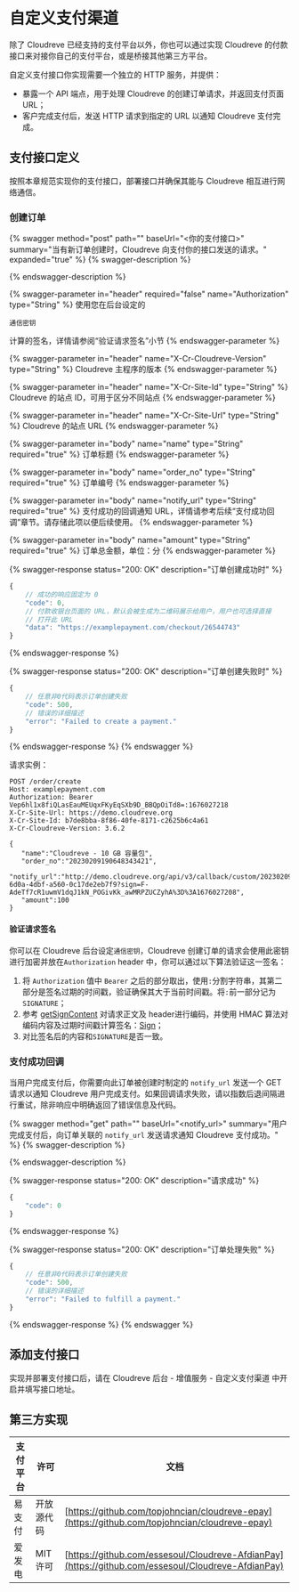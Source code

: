 # 自定义支付渠道

除了 Cloudreve 已经支持的支付平台以外，你也可以通过实现 Cloudreve 的付款接口来对接你自己的支付平台，或是桥接其他第三方平台。

自定义支付接口你实现需要一个独立的 HTTP 服务，并提供：

* 暴露一个 API 端点，用于处理 Cloudreve 的创建订单请求，并返回支付页面 URL；
* 客户完成支付后，发送 HTTP 请求到指定的 URL 以通知 Cloudreve 支付完成。

## 支付接口定义

按照本章规范实现你的支付接口，部署接口并确保其能与 Cloudreve 相互进行网络通信。

### 创建订单

{% swagger method="post" path="" baseUrl="<你的支付接口>" summary="当有新订单创建时，Cloudreve 向支付你的接口发送的请求。" expanded="true" %}
{% swagger-description %}

{% endswagger-description %}

{% swagger-parameter in="header" required="false" name="Authorization" type="String" %}
使用您在后台设定的

`通信密钥`

计算的签名，详情请参阅“验证请求签名”小节
{% endswagger-parameter %}

{% swagger-parameter in="header" name="X-Cr-Cloudreve-Version" type="String" %}
Cloudreve 主程序的版本
{% endswagger-parameter %}

{% swagger-parameter in="header" name="X-Cr-Site-Id" type="String" %}
Cloudreve 的站点 ID，可用于区分不同站点
{% endswagger-parameter %}

{% swagger-parameter in="header" name="X-Cr-Site-Url" type="String" %}
Cloudreve 的站点 URL
{% endswagger-parameter %}

{% swagger-parameter in="body" name="name" type="String" required="true" %}
订单标题
{% endswagger-parameter %}

{% swagger-parameter in="body" name="order_no" type="String" required="true" %}
订单编号
{% endswagger-parameter %}

{% swagger-parameter in="body" name="notify_url" type="String" required="true" %}
支付成功的回调通知 URL，详情请参考后续“支付成功回调”章节。请存储此项以便后续使用。
{% endswagger-parameter %}

{% swagger-parameter in="body" name="amount" type="String" required="true" %}
订单总金额，单位：分
{% endswagger-parameter %}

{% swagger-response status="200: OK" description="订单创建成功时" %}
```javascript
{
    // 成功的响应固定为 0
    "code": 0,
    // 付款收银台页面的 URL，默认会被生成为二维码展示给用户，用户也可选择直接
    // 打开此 URL
    "data": "https://examplepayment.com/checkout/26544743"
}
```
{% endswagger-response %}

{% swagger-response status="200: OK" description="订单创建失败时" %}
```javascript
{
    // 任意非0代码表示订单创建失败
    "code": 500,
    // 错误的详细描述
    "error": "Failed to create a payment."
}
```
{% endswagger-response %}
{% endswagger %}

请求实例：

```http
POST /order/create
Host: examplepayment.com
Authorization: Bearer Vep6hl1x8fiQLasEauMEUqxFKyEqSXb9D_BBQpOiTd8=:1676027218
X-Cr-Site-Url: https://demo.cloudreve.org
X-Cr-Site-Id: b7de8bba-8f86-40fe-8171-c2625b6c4a61
X-Cr-Cloudreve-Version: 3.6.2

{
   "name":"Cloudreve - 10 GB 容量包",
   "order_no":"20230209190648343421",
   "notify_url":"http://demo.cloudreve.org/api/v3/callback/custom/20230209190648343421/363f8866-6d0a-4dbf-a560-0c17de2eb7f9?sign=F-AdeTf7cR1uwmV1dqJ1kN_POGivKk_awMRPZUCZyhA%3D%3A1676027208",
   "amount":100
}
```

#### 验证请求签名

你可以在 Cloudreve 后台设定`通信密钥`，Cloudreve 创建订单的请求会使用此密钥进行加密并放在`Authorization` header 中，你可以通过以下算法验证这一签名：

1. 将 `Authorization` 值中 `Bearer` 之后的部分取出，使用`:`分割字符串，其第二部分是签名过期的时间戳，验证确保其大于当前时间戳。将`:`前一部分记为`SIGNATURE`；
2. 参考 [getSignContent](https://github.com/cloudreve/Cloudreve/blob/b441d884f61d59da86d861b14d1302ec25bbea40/pkg/auth/auth.go#L71) 对请求正文及 header进行编码，并使用 HMAC 算法对编码内容及过期时间戳计算签名：[Sign](https://github.com/cloudreve/Cloudreve/blob/b441d884f61d59da86d861b14d1302ec25bbea40/pkg/auth/hmac.go#L20)；
3. 对比签名后的内容和`SIGNATURE`是否一致。

### 支付成功回调

当用户完成支付后，你需要向此订单被创建时制定的 `notify_url` 发送一个 GET 请求以通知 Cloudreve 用户完成支付。如果回调请求失败，请以指数后退间隔进行重试，除非响应中明确返回了错误信息及代码。

{% swagger method="get" path="" baseUrl="<notify_url>" summary="用户完成支付后，向订单关联的 `notify_url` 发送请求通知 Cloudreve 支付成功。" %}
{% swagger-description %}

{% endswagger-description %}

{% swagger-response status="200: OK" description="请求成功" %}
```javascript
{
    "code": 0
}
```
{% endswagger-response %}

{% swagger-response status="200: OK" description="订单处理失败" %}
```javascript
{
    // 任意非0代码表示订单创建失败
    "code": 500,
    // 错误的详细描述
    "error": "Failed to fulfill a payment."
}
```
{% endswagger-response %}
{% endswagger %}

## 添加支付接口

实现并部署支付接口后，请在 Cloudreve 后台 - 增值服务 - 自定义支付渠道 中开启并填写接口地址。

## 第三方实现

| 支付平台 | 许可    | 文档                                                                                             |
| ---- | ----- | ---------------------------------------------------------------------------------------------- |
| 易支付  | 开放源代码 | [https://github.com/topjohncian/cloudreve-epay](https://github.com/topjohncian/cloudreve-epay) |
| 爱发电 | MIT许可 | [https://github.com/essesoul/Cloudreve-AfdianPay](https://github.com/essesoul/Cloudreve-AfdianPay) |

